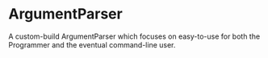 # ArgumentParser
A custom-build ArgumentParser which focuses on easy-to-use for both the Programmer and the eventual command-line user.
